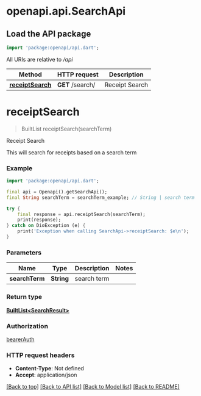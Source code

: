 # openapi.api.SearchApi

## Load the API package
```dart
import 'package:openapi/api.dart';
```

All URIs are relative to */api*

Method | HTTP request | Description
------------- | ------------- | -------------
[**receiptSearch**](SearchApi.md#receiptsearch) | **GET** /search/ | Receipt Search


# **receiptSearch**
> BuiltList<SearchResult> receiptSearch(searchTerm)

Receipt Search

This will search for receipts based on a search term

### Example
```dart
import 'package:openapi/api.dart';

final api = Openapi().getSearchApi();
final String searchTerm = searchTerm_example; // String | search term

try {
    final response = api.receiptSearch(searchTerm);
    print(response);
} catch on DioException (e) {
    print('Exception when calling SearchApi->receiptSearch: $e\n');
}
```

### Parameters

Name | Type | Description  | Notes
------------- | ------------- | ------------- | -------------
 **searchTerm** | **String**| search term | 

### Return type

[**BuiltList&lt;SearchResult&gt;**](SearchResult.md)

### Authorization

[bearerAuth](../README.md#bearerAuth)

### HTTP request headers

 - **Content-Type**: Not defined
 - **Accept**: application/json

[[Back to top]](#) [[Back to API list]](../README.md#documentation-for-api-endpoints) [[Back to Model list]](../README.md#documentation-for-models) [[Back to README]](../README.md)

